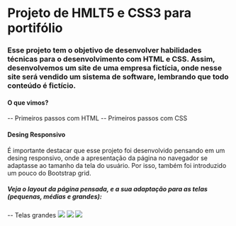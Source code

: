 # Projeto de HMLT5 e CSS3 para portifólio

### Esse projeto tem o objetivo de desenvolver habilidades técnicas para o desenvolvimento com HTML e CSS. Assim, desenvolvemos um site de uma empresa fictícia, onde nesse site será vendido um sistema de software, lembrando que todo conteúdo é fictício.

#### O que vimos?
-- Primeiros passos com HTML
-- Primeiros passos com CSS

#### Desing Responsivo
É importante destacar que esse projeto foi desenvolvido pensando em um desing responsivo, onde a apresentação da página no navegador se adaptasse ao tamanho da tela do usuário. Por isso, também foi introduzido um pouco do Bootstrap grid.

##### Veja o layout da página pensada, e a sua adaptação para as telas (pequenas, médias e grandes):
-- Telas grandes
<img src="/projects/projeto_html_css_portifolio/imagens/telagrande1.gif">
<img src="/projects/projeto_html_css_portifolio/imagens/telagrande2.gif">
<img src="/projects/projeto_html_css_portifolio/imagens/telagrande3.gif">

